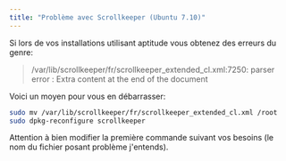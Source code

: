 ```yaml
--- 
title: "Problème avec Scrollkeeper (Ubuntu 7.10)"
---
```


Si lors de vos installations utilisant aptitude vous obtenez des erreurs du
genre:

 > /var/lib/scrollkeeper/fr/scrollkeeper_extended_cl.xml:7250: parser error : Extra content at the end of the document

Voici un moyen pour vous en débarrasser:

~~~ bash
sudo mv /var/lib/scrollkeeper/fr/scrollkeeper_extended_cl.xml /root
sudo dpkg-reconfigure scrollkeeper
~~~

Attention à bien modifier la première commande suivant vos besoins (le nom du
fichier posant problème j'entends).
